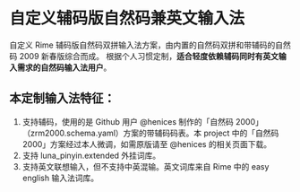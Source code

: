 # 自定义辅码版自然码兼英文输入法
自定义 Rime 辅码版自然码双拼输入法方案，由内置的自然码双拼和带辅码的自然码 2009 新春版综合而成。
根据个人习惯定制，**适合轻度依赖辅码同时有英文输入需求的自然码输入法用户**。

## 本定制输入法特征：

1. 支持辅码，使用的是 Github 用户 @henices 制作的「自然码 2000」（zrm2000.schema.yaml）方案的带辅码码表。本 project 中的「自然码 2000」方案经过本人微调，如需原版请至 @henices 的相关页面下载。
2. 支持 luna_pinyin.extended 外挂词库。
3. 支持英文联想输入，但不支持中英混输。英文词库来自 Rime 中的 easy english 输入法词库。
